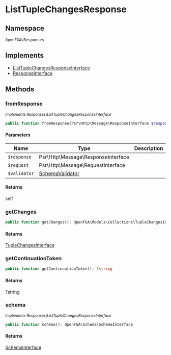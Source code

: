 # ListTupleChangesResponse


## Namespace
`OpenFGA\Responses`

## Implements
* [ListTupleChangesResponseInterface](Responses/ListTupleChangesResponseInterface.md)
* [ResponseInterface](Responses/ResponseInterface.md)



## Methods
### fromResponse

*<small>Implements Responses\ListTupleChangesResponseInterface</small>*  

```php
public function fromResponse(Psr\Http\Message\ResponseInterface $response, Psr\Http\Message\RequestInterface $request, OpenFGA\Schema\SchemaValidator $validator): self
```


#### Parameters
| Name | Type | Description |
|------|------|-------------|
| `$response` | Psr\Http\Message\ResponseInterface |  |
| `$request` | Psr\Http\Message\RequestInterface |  |
| `$validator` | [SchemaValidator](Schema/SchemaValidator.md) |  |

#### Returns
self

### getChanges


```php
public function getChanges(): OpenFGA\Models\Collections\TupleChangesInterface
```



#### Returns
[TupleChangesInterface](Models/Collections/TupleChangesInterface.md)

### getContinuationToken


```php
public function getContinuationToken(): ?string
```



#### Returns
?string

### schema

*<small>Implements Responses\ListTupleChangesResponseInterface</small>*  

```php
public function schema(): OpenFGA\Schema\SchemaInterface
```



#### Returns
[SchemaInterface](Schema/SchemaInterface.md)

